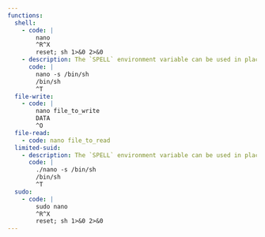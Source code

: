 ```yaml
---
functions:
  shell:
    - code: |
        nano
        ^R^X
        reset; sh 1>&0 2>&0
    - description: The `SPELL` environment variable can be used in place of the `-s` option if the command line cannot be changed.
      code: |
        nano -s /bin/sh
        /bin/sh
        ^T
  file-write:
    - code: |
        nano file_to_write
        DATA
        ^O
  file-read:
    - code: nano file_to_read
  limited-suid:
    - description: The `SPELL` environment variable can be used in place of the `-s` option if the command line cannot be changed.
      code: |
        ./nano -s /bin/sh
        /bin/sh
        ^T
  sudo:
    - code: |
        sudo nano
        ^R^X
        reset; sh 1>&0 2>&0
---
```

